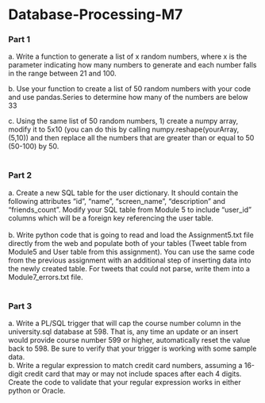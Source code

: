 # Database-Processing-M7<br>
### Part 1<br>

a.	Write a function to generate a list of x random numbers, where x is the parameter indicating how many numbers to generate and each number falls in the range between 21 and 100.<br> 

b.	Use your function to create a list of 50 random numbers with your code and use pandas.Series to determine how many of the numbers are below 33<br>

c.	Using the same list of 50 random numbers, 1) create a numpy array, modify it to 5x10 (you can do this by calling numpy.reshape(yourArray, (5,10)) and then replace all the numbers that are greater than or equal to 50 (50-100) by 50.<br>
<br>
### Part 2<br>
a.	Create a new SQL table for the user dictionary. It should contain the following attributes “id”, “name”, “screen_name”, “description” and “friends_count”. Modify your SQL table from Module 5 to include “user_id” columns which will be a foreign key referencing the user table.<br>
<br>b.	Write python code that is going to read and load the Assignment5.txt file directly from the web and populate both of your tables (Tweet table from Module5 and User table from this assignment). You can use the same code from the previous assignment with an additional step of inserting data into the newly created table.
For tweets that could not parse, write them into a Module7_errors.txt file.<br>
<br>
### Part 3<br>

a.	Write a PL/SQL trigger that will cap the course number column in the university.sql database at 598. That is, any time an update or an insert would provide course number 599 or higher, automatically reset the value back to 598. Be sure to verify that your trigger is working with some sample data.
<br>
b.	Write a regular expression to match credit card numbers, assuming a 16-digit credit card that may or may not include spaces after each 4 digits. Create the code to validate that your regular expression works in either python or Oracle.


